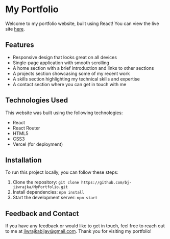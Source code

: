 # My Portfolio

Welcome to my portfolio website, built using React! You can view the live site [here](https://bjiwrajka.vercel.app/).

## Features

- Responsive design that looks great on all devices
- Single-page application with smooth scrolling
- A home section with a brief introduction and links to other sections
- A projects section showcasing some of my recent work
- A skills section highlighting my technical skills and expertise
- A contact section where you can get in touch with me

## Technologies Used

This website was built using the following technologies:

- React
- React Router
- HTML5
- CSS3
- Vercel (for deployment)

## Installation

To run this project locally, you can follow these steps:

1. Clone the repository: `git clone https://github.com/bj-jiwrajka/MyPortfolio.git`
2. Install dependencies: `npm install`
3. Start the development server: `npm start`

## Feedback and Contact

If you have any feedback or would like to get in touch, feel free to reach out to me at [jiwrajkabijay@gmail.com](mailto:jiwrajkabijay@gmail.com). Thank you for visiting my portfolio!
